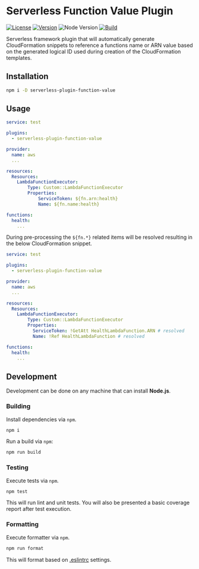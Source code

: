 # Serverless Function Value Plugin

[![License][License Badge]](LICENSE)
[![Version][Version Badge]](package.json#L32)
![Node Version][Node Version Badge]
[![Build][CI Badge]][CI Workflow]

Serverless framework plugin that will automatically generate CloudFormation
snippets to reference a functions name or ARN value based on the generated
logical ID used during creation of the CloudFormation templates.

## Installation

```bash
npm i -D serverless-plugin-function-value
```

## Usage

```yaml
service: test

plugins:
  - serverless-plugin-function-value

provider:
  name: aws
  ...

resources:
  Resources:
    LambdaFunctionExecutor:
        Type: Custom::LambdaFunctionExecutor
        Properties:
            ServiceToken: ${fn.arn:health}
            Name: ${fn.name:health}

functions:
  health:
    ...
```

During pre-processing the `${fn.*}` related items will be resolved resulting in
the below CloudFormation snippet.

```yaml
service: test

plugins:
  - serverless-plugin-function-value

provider:
  name: aws
  ...

resources:
  Resources:
    LambdaFunctionExecutor:
        Type: Custom::LambdaFunctionExecutor
        Properties:
          ServiceToken: !GetAtt HealthLambdaFunction.ARN # resolved
          Name: !Ref HealthLambdaFunction # resolved

functions:
  health:
    ...
```

## Development

Development can be done on any machine that can install **Node.js**.

### Building

Install dependencies via `npm`.

```bash
npm i
```

Run a build via `npm`:

```bash
npm run build
```

### Testing

Execute tests via `npm`.

```bash
npm test
```

This will run lint and unit tests. You will also be presented a basic coverage
report after test execution.

### Formatting

Execute formatter via `npm`.

```bash
npm run format
```

This will format based on [.eslintrc](.eslintrc) settings.

<!-- links -->
[License Badge]: https://img.shields.io/github/license/devpow112/serverless-plugin-function-value
[Version Badge]: https://img.shields.io/github/package-json/v/devpow112/serverless-plugin-function-value
[Node Version Badge]: https://img.shields.io/node/v/serverless-plugin-function-value
[CI Badge]: https://github.com/devpow112/serverless-plugin-function-value/workflows/build/badge.svg?branch=master
[CI Workflow]: https://github.com/devpow112/serverless-plugin-function-value/actions?query=workflow%3Abuild+branch%3Amaster
